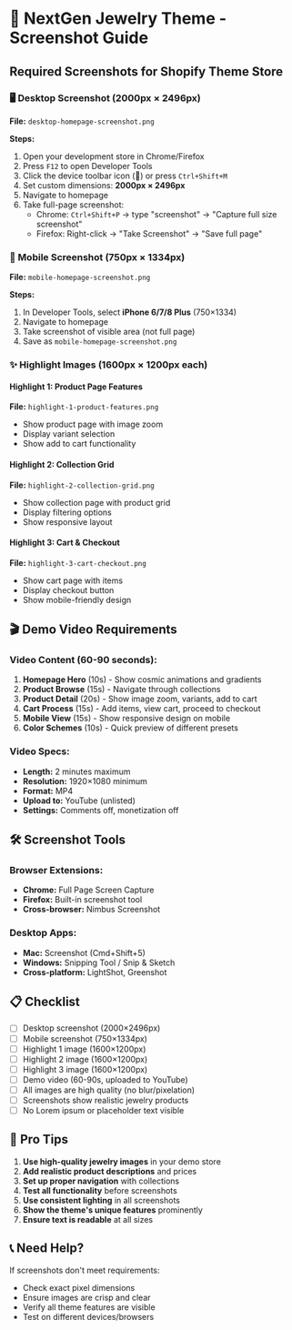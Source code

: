 # 📸 NextGen Jewelry Theme - Screenshot Guide

## Required Screenshots for Shopify Theme Store

### 🖥️ Desktop Screenshot (2000px × 2496px)
**File:** `desktop-homepage-screenshot.png`

**Steps:**
1. Open your development store in Chrome/Firefox
2. Press `F12` to open Developer Tools
3. Click the device toolbar icon (📱) or press `Ctrl+Shift+M`
4. Set custom dimensions: **2000px × 2496px**
5. Navigate to homepage
6. Take full-page screenshot:
   - Chrome: `Ctrl+Shift+P` → type "screenshot" → "Capture full size screenshot"
   - Firefox: Right-click → "Take Screenshot" → "Save full page"

### 📱 Mobile Screenshot (750px × 1334px)
**File:** `mobile-homepage-screenshot.png`

**Steps:**
1. In Developer Tools, select **iPhone 6/7/8 Plus** (750×1334)
2. Navigate to homepage
3. Take screenshot of visible area (not full page)
4. Save as `mobile-homepage-screenshot.png`

### ✨ Highlight Images (1600px × 1200px each)

#### Highlight 1: Product Page Features
**File:** `highlight-1-product-features.png`
- Show product page with image zoom
- Display variant selection
- Show add to cart functionality

#### Highlight 2: Collection Grid
**File:** `highlight-2-collection-grid.png`
- Show collection page with product grid
- Display filtering options
- Show responsive layout

#### Highlight 3: Cart & Checkout
**File:** `highlight-3-cart-checkout.png`
- Show cart page with items
- Display checkout button
- Show mobile-friendly design

## 🎬 Demo Video Requirements

### Video Content (60-90 seconds):
1. **Homepage Hero** (10s) - Show cosmic animations and gradients
2. **Product Browse** (15s) - Navigate through collections
3. **Product Detail** (20s) - Show image zoom, variants, add to cart
4. **Cart Process** (15s) - Add items, view cart, proceed to checkout
5. **Mobile View** (15s) - Show responsive design on mobile
6. **Color Schemes** (10s) - Quick preview of different presets

### Video Specs:
- **Length:** 2 minutes maximum
- **Resolution:** 1920×1080 minimum
- **Format:** MP4
- **Upload to:** YouTube (unlisted)
- **Settings:** Comments off, monetization off

## 🛠️ Screenshot Tools

### Browser Extensions:
- **Chrome:** Full Page Screen Capture
- **Firefox:** Built-in screenshot tool
- **Cross-browser:** Nimbus Screenshot

### Desktop Apps:
- **Mac:** Screenshot (Cmd+Shift+5)
- **Windows:** Snipping Tool / Snip & Sketch
- **Cross-platform:** LightShot, Greenshot

## 📋 Checklist

- [ ] Desktop screenshot (2000×2496px)
- [ ] Mobile screenshot (750×1334px)
- [ ] Highlight 1 image (1600×1200px)
- [ ] Highlight 2 image (1600×1200px)
- [ ] Highlight 3 image (1600×1200px)
- [ ] Demo video (60-90s, uploaded to YouTube)
- [ ] All images are high quality (no blur/pixelation)
- [ ] Screenshots show realistic jewelry products
- [ ] No Lorem ipsum or placeholder text visible

## 🎯 Pro Tips

1. **Use high-quality jewelry images** in your demo store
2. **Add realistic product descriptions** and prices
3. **Set up proper navigation** with collections
4. **Test all functionality** before screenshots
5. **Use consistent lighting** in all screenshots
6. **Show the theme's unique features** prominently
7. **Ensure text is readable** at all sizes

## 📞 Need Help?

If screenshots don't meet requirements:
- Check exact pixel dimensions
- Ensure images are crisp and clear
- Verify all theme features are visible
- Test on different devices/browsers
